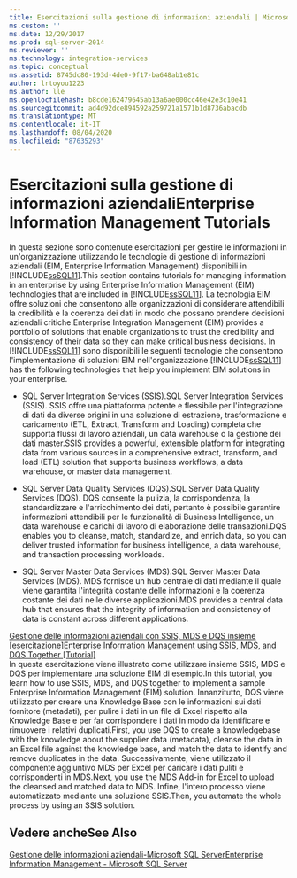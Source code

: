 ```yaml
---
title: Esercitazioni sulla gestione di informazioni aziendali | Microsoft Docs
ms.custom: ''
ms.date: 12/29/2017
ms.prod: sql-server-2014
ms.reviewer: ''
ms.technology: integration-services
ms.topic: conceptual
ms.assetid: 8745dc80-193d-4de0-9f17-ba648ab1e81c
author: lrtoyou1223
ms.author: lle
ms.openlocfilehash: b8cde162479645ab13a6ae000cc46e42e3c10e41
ms.sourcegitcommit: ad4d92dce894592a259721a1571b1d8736abacdb
ms.translationtype: MT
ms.contentlocale: it-IT
ms.lasthandoff: 08/04/2020
ms.locfileid: "87635293"
---
```

# <a name="enterprise-information-management-tutorials"></a><span data-ttu-id="2ad70-102">Esercitazioni sulla gestione di informazioni aziendali</span><span class="sxs-lookup"><span data-stu-id="2ad70-102">Enterprise Information Management Tutorials</span></span>
  <span data-ttu-id="2ad70-103">In questa sezione sono contenute esercitazioni per gestire le informazioni in un'organizzazione utilizzando le tecnologie di gestione di informazioni aziendali (EIM, Enterprise Information Management) disponibili in [!INCLUDE[ssSQL11](../includes/sssql11-md.md)].</span><span class="sxs-lookup"><span data-stu-id="2ad70-103">This section contains tutorials for managing information in an enterprise by using Enterprise Information Management (EIM) technologies that are included in [!INCLUDE[ssSQL11](../includes/sssql11-md.md)].</span></span> <span data-ttu-id="2ad70-104">La tecnologia EIM offre soluzioni che consentono alle organizzazioni di considerare attendibili la credibilità e la coerenza dei dati in modo che possano prendere decisioni aziendali critiche.</span><span class="sxs-lookup"><span data-stu-id="2ad70-104">Enterprise Integration Management (EIM) provides a portfolio of solutions that enable organizations to trust the credibility and consistency of their data so they can make critical business decisions.</span></span> <span data-ttu-id="2ad70-105">In [!INCLUDE[ssSQL11](../includes/sssql11-md.md)] sono disponibili le seguenti tecnologie che consentono l'implementazione di soluzioni EIM nell'organizzazione.</span><span class="sxs-lookup"><span data-stu-id="2ad70-105">[!INCLUDE[ssSQL11](../includes/sssql11-md.md)] has the following technologies that help you implement EIM solutions in your enterprise.</span></span>  
  
-   <span data-ttu-id="2ad70-106">SQL Server Integration Services (SSIS).</span><span class="sxs-lookup"><span data-stu-id="2ad70-106">SQL Server Integration Services (SSIS).</span></span> <span data-ttu-id="2ad70-107">SSIS offre una piattaforma potente e flessibile per l'integrazione di dati da diverse origini in una soluzione di estrazione, trasformazione e caricamento (ETL, Extract, Transform and Loading) completa che supporta flussi di lavoro aziendali, un data warehouse o la gestione dei dati master.</span><span class="sxs-lookup"><span data-stu-id="2ad70-107">SSIS provides a powerful, extensible platform for integrating data from various sources in a comprehensive extract, transform, and load (ETL) solution that supports business workflows, a data warehouse, or master data management.</span></span>  
  
-   <span data-ttu-id="2ad70-108">SQL Server Data Quality Services (DQS).</span><span class="sxs-lookup"><span data-stu-id="2ad70-108">SQL Server Data Quality Services (DQS).</span></span> <span data-ttu-id="2ad70-109">DQS consente la pulizia, la corrispondenza, la standardizzare e l'arricchimento dei dati, pertanto è possibile garantire informazioni attendibili per le funzionalità di Business Intelligence, un data warehouse e carichi di lavoro di elaborazione delle transazioni.</span><span class="sxs-lookup"><span data-stu-id="2ad70-109">DQS enables you to cleanse, match, standardize, and enrich data, so you can deliver trusted information for business intelligence, a data warehouse, and transaction processing workloads.</span></span>  
  
-   <span data-ttu-id="2ad70-110">SQL Server Master Data Services (MDS).</span><span class="sxs-lookup"><span data-stu-id="2ad70-110">SQL Server Master Data Services (MDS).</span></span> <span data-ttu-id="2ad70-111">MDS fornisce un hub centrale di dati mediante il quale viene garantita l'integrità costante delle informazioni e la coerenza costante dei dati nelle diverse applicazioni.</span><span class="sxs-lookup"><span data-stu-id="2ad70-111">MDS provides a central data hub that ensures that the integrity of information and consistency of data is constant across different applications.</span></span>  
  
 [<span data-ttu-id="2ad70-112">Gestione delle informazioni aziendali con SSIS, MDS e DQS insieme &#91;esercitazione&#93;</span><span class="sxs-lookup"><span data-stu-id="2ad70-112">Enterprise Information Management using SSIS, MDS, and DQS Together &#91;Tutorial&#93;</span></span>](../../2014/tutorials/enterprise-information-management-using-ssis-mds-and-dqs-together-[tutorial].md)  
 <span data-ttu-id="2ad70-113">In questa esercitazione viene illustrato come utilizzare insieme SSIS, MDS e DQS per implementare una soluzione EIM di esempio.</span><span class="sxs-lookup"><span data-stu-id="2ad70-113">In this tutorial, you learn how to use SSIS, MDS, and DQS together to implement a sample Enterprise Information Management (EIM) solution.</span></span> <span data-ttu-id="2ad70-114">Innanzitutto, DQS viene utilizzato per creare una Knowledge Base con le informazioni sui dati fornitore (metadati), per pulire i dati in un file di Excel rispetto alla Knowledge Base e per far corrispondere i dati in modo da identificare e rimuovere i relativi duplicati.</span><span class="sxs-lookup"><span data-stu-id="2ad70-114">First, you use DQS to create a knowledgebase with the knowledge about the supplier data (metadata), cleanse the data in an Excel file against the knowledge base, and match the data to identify and remove duplicates in the data.</span></span> <span data-ttu-id="2ad70-115">Successivamente, viene utilizzato il componente aggiuntivo MDS per Excel per caricare i dati puliti e corrispondenti in MDS.</span><span class="sxs-lookup"><span data-stu-id="2ad70-115">Next, you use the MDS Add-in for Excel to upload the cleansed and matched data to MDS.</span></span> <span data-ttu-id="2ad70-116">Infine, l'intero processo viene automatizzato mediante una soluzione SSIS.</span><span class="sxs-lookup"><span data-stu-id="2ad70-116">Then, you automate the whole process by using an SSIS solution.</span></span>  
  
## <a name="see-also"></a><span data-ttu-id="2ad70-117">Vedere anche</span><span class="sxs-lookup"><span data-stu-id="2ad70-117">See Also</span></span>  
 [<span data-ttu-id="2ad70-118">Gestione delle informazioni aziendali-Microsoft SQL Server</span><span class="sxs-lookup"><span data-stu-id="2ad70-118">Enterprise Information Management - Microsoft SQL Server</span></span>](https://go.microsoft.com/fwlink/?LinkId=270871)  
  
  
